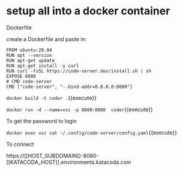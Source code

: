 # setup all into a docker container

Dockerfile


create a Dockerfile and paste in:

```
FROM ubuntu:20.04
RUN apt --version
RUN apt-get update
RUN apt-get install -y curl
RUN curl -fsSL https://code-server.dev/install.sh | sh
EXPOSE 8080
# CMD code-server
CMD ["code-server", "--bind-addr=0.0.0.0:8080"]
```

`docker build -t coder .`{{execute}}

`docker run -d --name=vsc -p 8080:8080  coder`{{execute}}

To get the password to login

`docker exec vsc cat ~/.config/code-server/config.yaml`{{execute}}

To connect

https://[[HOST_SUBDOMAIN]]-8080-[[KATACODA_HOST]].environments.katacoda.com


